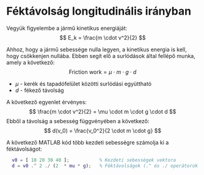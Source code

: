 # Féktávolság longitudinális irányban

Vegyük figyelembe a jármű kinetikus energiáját:
$$
  E_k = \frac{m \cdot v^2}{2}
$$

Ahhoz, hogy a jármű sebessége nulla legyen, a kinetikus energia is kell, hogy csökkenjen nullába. Ebben segít elő a surlódások által fellépő munka, amely a következő:
$$
  \text{Friction work} = \mu \cdot m \cdot g \cdot d
$$

- $\mu$ - kerék és tapadófelület közötti surlódási együttható
- $d$ - fékező távolság

A következő egyenlet érvényes:
$$
  \frac{m \cdot v^2}{2} = \mu \cdot m \cdot g \cdot d
$$
Ebből a távolság a sebesség függvényében a következő:
$$
  d(v_0) = \frac{v_0^2}{2 \cdot m \cdot g}
$$

A következő MATLAB kód több kezdeti sebességre számolja ki a féktávolságot:
```matlab
  v0 = [ 10 20 30 40 ];           % Kezdeti sebességek vektora
  d = v0 .^ 2 ./ (2  * mu * g);   % Féktávolságok (.^ és ./ operátorok elemenkénti hatványozást vagy osztást jelentenek)
```